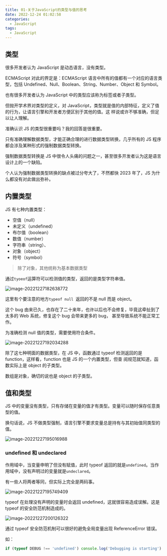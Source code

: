 ```yaml
---
title: 01-关于JavaScript的类型与值的思考
date: 2022-12-24 01:02:58
categories:
  - JavaScript
tags:
  - JavaScript
---
```


## 类型

很多开发者认为 JavaScript 是动态语言，没有类型。

ECMAScript 对此的界定是：ECMAScript 语言中所有的值都有一个对应的语言类型，包括
Undefined、Null、Boolean、String、Number、Object 和 Symbol。

也有很多开发者认为 JavaScript 中的类型应该称为标签或者子类型。

但抛开学术界对类型的定义，对 JavaScript，类型就是值的内部特征，定义了值的行为，让语言引擎和开发者方便区别于其他的值。这
样说或许不够准确，但足以让人理解。

准确认识 JS 的类型很重要吗？我的回答是很重要。

只有准确理解数据类型，才能正确合理的进行数据类型转换，几乎所有的 JS 程序都会涉及某种形式的强制数据类型转换。

强制数据类型转换是 JS 中很令人头痛的问题之一，甚至很多开发者认为这是语言设计上的一个缺陷。

个人认为强制数据类型转换的缺点被过分夸大了，不然都快 2023 年了，JS 为什么都没有对此做出弥补。

## 内置类型

JS 有七种内置类型：

- 空值（null）
- 未定义（undefined）
- 布尔值（boolean）
- 数值（number）
- 字符串（string）、
- 对象（object）
- 符号（symbol）

> 除了对象，其他统称为基本数据类型

通过`tyoeof`运算符可以检测值的类型，返回的是类型字符串值。

![image-20221227182638772](https://imgs-bed-1309190146.cos.ap-shanghai.myqcloud.com/%E5%89%8D%E7%AB%AF/202212271826269.png)

这里有个要注意的地方`typeof null `返回的不是 null 而是 object。

这个 bug 由来已久，也存在了二十来年，也许以后也不会修复，毕竟这牵扯到了太多的 Web 系统，修复这个 bug 会带来更多的 bug，
甚至导致系统不能正常工作。

为准确检测 null 值的类型，需要使用符合条件。

![image-20221227192034288](https://imgs-bed-1309190146.cos.ap-shanghai.myqcloud.com/%E5%89%8D%E7%AB%AF/202212271920338.png)

除了这七种明面的数据类型，在 JS 中，函数通过 typeof 检测返回的是 function，这样看，function 也是 JS 的一个内置类型，但查
阅规范就知道，函数实际上是 object 的子类型。

数组是对象，确切的说也是 object 的子类型。

## 值和类型

JS 中的变量没有类型，只有存储在变量的值才有类型。变量可以随时保存任意类型的值。

换句话说，JS 不做类型强制，语言引擎不要求变量总是持有与其初始值同类型的值。

![image-20221227195016988](https://imgs-bed-1309190146.cos.ap-shanghai.myqcloud.com/%E5%89%8D%E7%AB%AF/202212271950006.png)

### undefined 和 undeclared

作用域中，当变量申明了但没有赋值，此时 typeof 返回的就是`undefined`。当作用域中，没有声明过的变量就是`undeclared`。

有一些人将两者等同，但实际上完全是两码事。

![image-20221227195749409](https://imgs-bed-1309190146.cos.ap-shanghai.myqcloud.com/%E5%89%8D%E7%AB%AF/202212271957434.png)

typeof 在处理没有声明的变量时会返回 undefined，这就很容易造成误解。这是 typeof 的安全防范机制造成的。

![image-20221227200126322](https://imgs-bed-1309190146.cos.ap-shanghai.myqcloud.com/%E5%89%8D%E7%AB%AF/202212272001347.png)

通过 typeof 安全防范机制可以很好的避免全局变量出现 ReferenceError 错误。

如：

```js
if (typeof DEBUG !== 'undefined') console.log('Debugging is starting')
```
